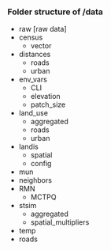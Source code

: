 ### Folder structure of /data

- raw [raw data]
- census
   - vector
- distances
  - roads
  - urban
- env_vars
  - CLI
  - elevation
  - patch_size
- land_use
  - aggregated
  - roads
  - urban
- landis
  - spatial
  - config
- mun
- neighbors
- RMN
  - MCTPQ
- stsim
  - aggregated
  - spatial_multipliers
- temp
- roads